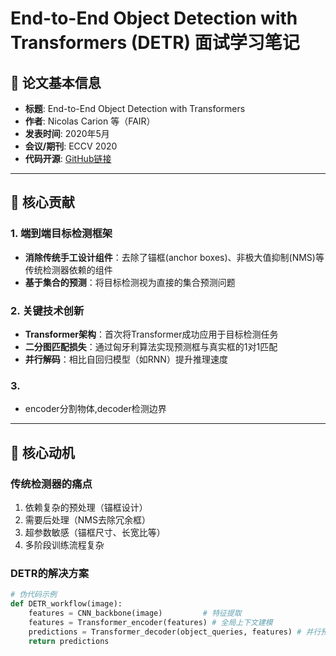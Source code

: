 # End-to-End Object Detection with Transformers (DETR) 面试学习笔记

## 📄 论文基本信息
- **标题**: End-to-End Object Detection with Transformers
- **作者**: Nicolas Carion 等（FAIR）
- **发表时间**: 2020年5月
- **会议/期刊**: ECCV 2020
- **代码开源**: [GitHub链接](https://github.com/facebookresearch/detr)

---

## 🎯 核心贡献
### 1. 端到端目标检测框架
- **消除传统手工设计组件**：去除了锚框(anchor boxes)、非极大值抑制(NMS)等传统检测器依赖的组件
- **基于集合的预测**：将目标检测视为直接的集合预测问题

### 2. 关键技术创新
- **Transformer架构**：首次将Transformer成功应用于目标检测任务
- **二分图匹配损失**：通过匈牙利算法实现预测框与真实框的1对1匹配
- **并行解码**：相比自回归模型（如RNN）提升推理速度

### 3.

- encoder分割物体,decoder检测边界

---

## 🧠 核心动机
### 传统检测器的痛点
1. 依赖复杂的预处理（锚框设计）
2. 需要后处理（NMS去除冗余框）
3. 超参数敏感（锚框尺寸、长宽比等）
4. 多阶段训练流程复杂

### DETR的解决方案
```python
# 伪代码示例
def DETR_workflow(image):
    features = CNN_backbone(image)         # 特征提取
    features = Transformer_encoder(features) # 全局上下文建模
    predictions = Transformer_decoder(object_queries, features) # 并行预测
    return predictions